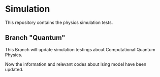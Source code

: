 # Simulation
This repository contains the physics simulation tests.

## Branch "Quantum"
This Branch will update simulation testings about Computational Quantum Physics.

Now the information and relevant codes about Ising model have been updated.
